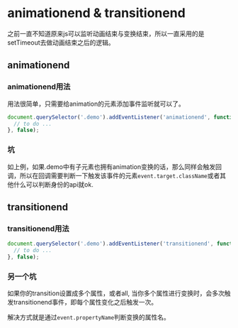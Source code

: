 # animationend & transitionend

之前一直不知道原来js可以监听动画结束与变换结束，所以一直采用的是setTimeout去做动画结束之后的逻辑。

## animationend

### animationend用法

用法很简单，只需要给animation的元素添加事件监听就可以了。

```javascript
document.querySelector('.demo').addEventListener('animationend', function(e) {
  // to do ...
}, false);
```

### 坑

如上例，如果.demo中有子元素也拥有animation变换的话，那么同样会触发回调，所以在回调需要判断一下触发该事件的元素`event.target.className`或者其他什么可以判断身份的api就ok.

## transitionend

### transitionend用法

```javascript
document.querySelector('.demo').addEventListener('transitionend', function(e) {
  // to do ...
}, false);
```

### 另一个坑

如果你的transition设置成多个属性，或者all, 当你多个属性进行变换时，会多次触发transitionend事件，即每个属性变化之后触发一次。

解决方式就是通过`event.propertyName`判断变换的属性名。
